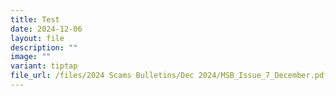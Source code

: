 ```yaml
---
title: Test
date: 2024-12-06
layout: file
description: ""
image: ""
variant: tiptap
file_url: /files/2024 Scams Bulletins/Dec 2024/MSB_Issue_7_December.pdf
---
```

